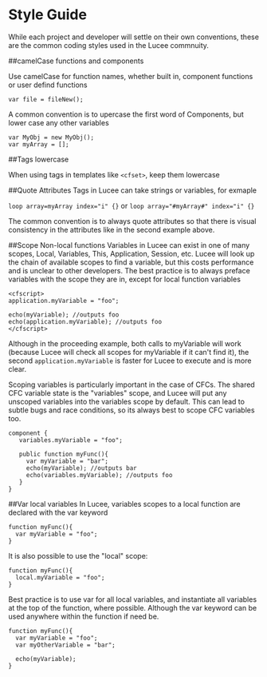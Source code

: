 # Style Guide

While each project and developer will settle on their own conventions, these are the common coding styles used in the Lucee commnuity.

##camelCase functions and components

Use camelCase for function names, whether built in, component functions or user defind functions

```
var file = fileNew();
```

A common convention is to upercase the first word of Components, but lower case any other variables

```
var MyObj = new MyObj();
var myArray = [];
```

##Tags lowercase

When using tags in templates like `<cfset>`, keep them lowercase

##Quote Attributes
Tags in Lucee can take strings or variables, for exmaple

`loop array=myArray index="i" {}` or `loop array="#myArray#" index="i" {}`

The common convention is to always quote attributes so that there is visual consistency in the attributes like in the second example above.

##Scope Non-local functions
Variables in Lucee can exist in one of many scopes, Local, Variables, This, Application, Session, etc. Lucee will look up the chain of available scopes to find a variable, but this costs performance and is unclear to other developers. The best practice is to always preface variables with the scope they are in, except for local function variables

```
<cfscript>
application.myVariable = "foo";

echo(myVariable); //outputs foo
echo(application.myVariable); //outputs foo
</cfscript>
```

Although in the proceeding example, both calls to myVariable will work (because Lucee will check all scopes for myVariable if it can't find it), the second `application.myVariable` is faster for Lucee to execute and is more clear.

Scoping variables is particularly important in the case of CFCs. The shared CFC variable state is the "variables" scope, and Lucee will put any unscoped variables into the variables scope by default. This can lead to subtle bugs and race conditions, so its always best to scope CFC variables too.

```
component {
   variables.myVariable = "foo";
   
   public function myFunc(){
     var myVariable = "bar";
     echo(myVariable); //outputs bar
     echo(variables.myVariable); //outputs foo
   }
}
```

##Var local variables
In Lucee, variables scopes to a local function are declared with the var keyword

```
function myFunc(){
  var myVariable = "foo";
}
```



It is also possible to use the "local" scope:
```
function myFunc(){
  local.myVariable = "foo";
}
```

Best practice is to use var for all local variables, and instantiate all variables at the top of the function, where possible. Although the var keyword can be used anywhere within the function if need be.

```
function myFunc(){
  var myVariable = "foo";
  var myOtherVariable = "bar";
  
  echo(myVariable);
}
```




